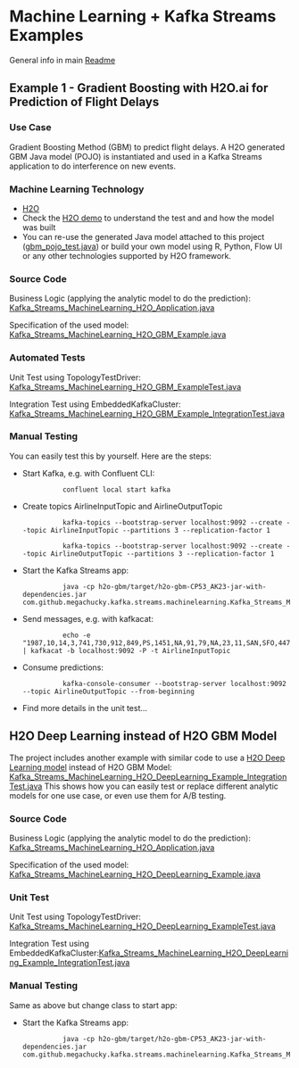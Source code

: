 # Machine Learning + Kafka Streams Examples

General info in main [Readme](../readme.md) 

## Example 1 - Gradient Boosting with H2O.ai for Prediction of Flight Delays

### Use Case

Gradient Boosting Method (GBM) to predict flight delays.
A H2O generated GBM Java model (POJO) is instantiated and used in a Kafka Streams application to do interference on new events.

### Machine Learning Technology

* [H2O](https://www.h2o.ai)
* Check the [H2O demo](https://github.com/h2oai/h2o-2/wiki/Hacking-Airline-DataSet-with-H2O) to understand the test and and how the model was built
* You can re-use the generated Java model attached to this project ([gbm_pojo_test.java](src/main/java/com/github/megachucky/kafka/streams/machinelearning/models/gbm_pojo_test.java)) or build your own model using R, Python, Flow UI or any other technologies supported by H2O framework.

### Source Code

Business Logic (applying the analytic model to do the prediction):
[Kafka_Streams_MachineLearning_H2O_Application.java](src/main/java/com/github/megachucky/kafka/streams/machinelearning/Kafka_Streams_MachineLearning_H2O_Application.java)

Specification of the used model:
[Kafka_Streams_MachineLearning_H2O_GBM_Example.java](src/main/java/com/github/megachucky/kafka/streams/machinelearning/Kafka_Streams_MachineLearning_H2O_GBM_Example.java)

### Automated Tests

Unit Test using TopologyTestDriver:
[Kafka_Streams_MachineLearning_H2O_GBM_ExampleTest.java](src/test/java/com/github/megachucky/kafka/streams/machinelearning/Kafka_Streams_MachineLearning_H2O_GBM_ExampleTest.java)

Integration Test using EmbeddedKafkaCluster:
[Kafka_Streams_MachineLearning_H2O_GBM_Example_IntegrationTest.java](src/test/java/com/github/megachucky/kafka/streams/machinelearning/Kafka_Streams_MachineLearning_H2O_GBM_Example_IntegrationTest.java)

### Manual Testing

You can easily test this by yourself. Here are the steps:

* Start Kafka, e.g. with Confluent CLI:

                confluent local start kafka
* Create topics AirlineInputTopic and AirlineOutputTopic

                kafka-topics --bootstrap-server localhost:9092 --create --topic AirlineInputTopic --partitions 3 --replication-factor 1

                kafka-topics --bootstrap-server localhost:9092 --create --topic AirlineOutputTopic --partitions 3 --replication-factor 1
* Start the Kafka Streams app: 

                java -cp h2o-gbm/target/h2o-gbm-CP53_AK23-jar-with-dependencies.jar com.github.megachucky.kafka.streams.machinelearning.Kafka_Streams_MachineLearning_H2O_GBM_Example
* Send messages, e.g. with kafkacat:

                echo -e "1987,10,14,3,741,730,912,849,PS,1451,NA,91,79,NA,23,11,SAN,SFO,447,NA,NA,0,NA,0,NA,NA,NA,NA,NA,YES,YES" | kafkacat -b localhost:9092 -P -t AirlineInputTopic
* Consume predictions:

                kafka-console-consumer --bootstrap-server localhost:9092 --topic AirlineOutputTopic --from-beginning
* Find more details in the unit test...

## H2O Deep Learning instead of H2O GBM Model

The project includes another example with similar code to use a [H2O Deep Learning model](src/main/java/com/github/megachucky/kafka/streams/machinelearning/models/deeplearning_fe7c1f02_08ec_4070_b784_c2531147e451.java) instead of H2O GBM Model: [Kafka_Streams_MachineLearning_H2O_DeepLearning_Example_IntegrationTest.java](src/test/java/com/github/megachucky/kafka/streams/machinelearning/test/Kafka_Streams_MachineLearning_H2O_DeepLearning_Example_IntegrationTest.java)
This shows how you can easily test or replace different analytic models for one use case, or even use them for A/B testing.

### Source Code

Business Logic (applying the analytic model to do the prediction):
[Kafka_Streams_MachineLearning_H2O_Application.java](src/main/java/com/github/megachucky/kafka/streams/machinelearning/Kafka_Streams_MachineLearning_H2O_Application.java)

Specification of the used model:
[Kafka_Streams_MachineLearning_H2O_DeepLearning_Example.java](src/main/java/com/github/megachucky/kafka/streams/machinelearning/Kafka_Streams_MachineLearning_H2O_DeepLearning_Example.java)

### Unit Test

Unit Test using TopologyTestDriver:
[Kafka_Streams_MachineLearning_H2O_DeepLearning_ExampleTest.java](src/test/java/com/github/megachucky/kafka/streams/machinelearning/Kafka_Streams_MachineLearning_H2O_DeepLearning_ExampleTest.java)

Integration Test using EmbeddedKafkaCluster:[Kafka_Streams_MachineLearning_H2O_DeepLearning_Example_IntegrationTest.java](src/test/java/com/github/megachucky/kafka/streams/machinelearning/Kafka_Streams_MachineLearning_H2O_DeepLearning_Example_IntegrationTest.java)

### Manual Testing

Same as above but change class to start app:

* Start the Kafka Streams app: 

                java -cp h2o-gbm/target/h2o-gbm-CP53_AK23-jar-with-dependencies.jar com.github.megachucky.kafka.streams.machinelearning.Kafka_Streams_MachineLearning_H2O_DeepLearning_Example